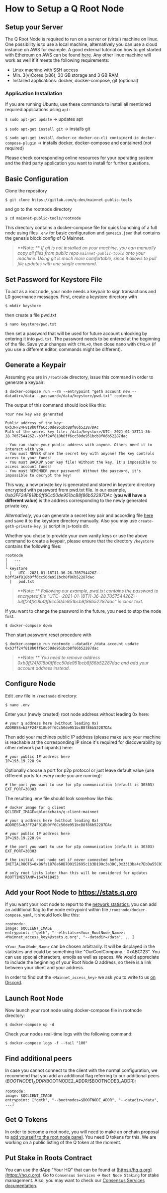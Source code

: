 # How to Setup a Q Root Node

## Setup your Server

The Q Root Node is required to run on a server or (virtal) machine on linux. One possibility is to use a local machine, alternatively you can use a cloud instance on AWS for example. A good external tutorial on how to get started with Ethereum on AWS can be found [here](https://medium.com/@pilankar.akshay3/how-to-setup-a-ethereum-poa-private-proof-of-authority-ethereum-network-network-on-amazon-aws-5fdf56d2ad93). Any other linux machine will work as well if it meets the following requirements:

  - Linux machine with SSH access
  - Min. 3(v)Cores (x86), 30 GB storage and 3 GB RAM
  - Installed applications: docker, docker-compose, git (optional)

### Application Installation

If you are running Ubuntu, use these commands to install all mentioned required applications using `apt`:

`$ sudo apt-get update` -> updates apt

`$ sudo apt-get install git` -> installs git

`$ sudo apt-get install docker-ce docker-ce-cli containerd.io docker-compose-plugin` -> installs docker, docker-compose and containerd (not required)

Please check corresponding online resources for your operating system and the third party application you want to install for further questions.

## Basic Configuration

Clone the repository

`$ git clone https://gitlab.com/q-dev/mainnet-public-tools`

and go to the rootnode directory

`$ cd mainnet-public-tools/rootnode`

This directory contains a docker-compose file for quick launching of a full node using files `.env` for basic configuration and `genesis.json` that contains the genesis block config of Q Mainnet.

> **Note: ** *If git is not installed on your machine, you can manually copy all files from public repo `mainnet-public-tools` onto your machine. Using git is much more comfortable, since it allows to pull file updates with one single command.*

## Set Password for Keystore File

To act as a root node, your node needs a keypair to sign transactions and L0 governance messages. First, create a keystore directory with

`$ mkdir keystore`

then create a file pwd.txt

`$ nano keystore/pwd.txt`

then set a password that will be used for future account unlocking by entering it into `pwd.txt`. The password needs to be entered at the beginning of the file. Save your changes with `CTRL+O`, then close nano with `CTRL+X` (if you use a different editor, commands might be different).

## Generate a Keypair

Assuming you are in `/rootnode` directory, issue this command in order to generate a keypair:  

    $ docker-compose run --rm --entrypoint "geth account new --datadir=/data --password=/data/keystore/pwd.txt" rootnode

The output of this command should look like this:

    Your new key was generated

    Public address of the key:   0xb3FF24F818b0ff6Cc50de951bcB8f86b52287DAc
    Path of the secret key file: /data/keystore/UTC--2021-01-18T11-36-28.705754426Z--b3ff24f818b0ff6cc50de951bcb8f86b52287dac

    - You can share your public address with anyone. Others need it to interact with you.
    - You must NEVER share the secret key with anyone! The key controls access to your funds!
    - You must BACKUP your key file! Without the key, it's impossible to access account funds!
    - You must REMEMBER your password! Without the password, it's impossible to decrypt the key!

This way, a new private key is generated and stored in keystore directory encrypted with password from pwd.txt file. In our example, *0xb3FF24F818b0ff6Cc50de951bcB8f86b52287DAc* (**you will have a different value**) is the address corresponding to the newly generated private key.

*Alternatively*, you can generate a secret key pair and according file [here](https://vanity-eth.tk/) and save it to the keystore directory manually.
Also you may use `create-geth-private-key.js` script in js-tools dir.

Whether you chose to provide your own vanity keys or use the above command to create a keypair, please ensure that the directory `/keystore` contains the following files:

    rootnode
    |   ...
    |   ...
    └ keystore
      |   UTC--2021-01-18T11-36-28.705754426Z--b3ff24f818b0ff6cc50de951bcb8f86b52287dac
      |   pwd.txt

> **Note: ** *Following our example, pwd.txt contains the password to encrypted file "UTC--2021-01-18T11-36-28.705754426Z--b3ff24f818b0ff6cc50de951bcb8f86b52287dac" in clear text.*

If you want to change the password in the future, you need to stop the node first.

`$ docker-compose down`

Then start password reset procedure with

    $ docker-compose run rootnode --datadir /data account update 0xb3ff24f818b0ff6cc50de951bcb8f86b52287dac

> **Note: ** *You need to remove address _0xb3ff24f818b0ff6cc50de951bcb8f86b52287dac_ and add your account address instead.*

## Configure Node

Edit .env file in `/rootnode` directory:

`$ nano .env`

Enter your (newly created) root node address without leading 0x here:

    # your q address here (without leading 0x)
    ADDRESS=b3FF24F818b0ff6Cc50de951bcB8f86b52287DAc

Then add your machines public IP address (please make sure your machine is reachable at the corresponding IP since it's required for discoverability by other network participants) here:

    # your public IP address here
    IP=193.19.228.94

Optionally choose a port for p2p protocol or just leave default value (use different ports for every node you are running):

    # the port you want to use for p2p communication (default is 30303)
    EXT_PORT=30303

The resulting .env file should look somehow like this:

    # docker image for q client
    QCLIENT_IMAGE=qblockchain/q-client:mainnet

    # your q address here (without leading 0x)
    ADDRESS=b3FF24F818b0ff6Cc50de951bcB8f86b52287DAc

    # your public IP address here
    IP=193.19.228.94

    # the port you want to use for p2p communication (default is 30303)
    EXT_PORT=30303

    # the initial root node set if never connected before
    INITIALROOTS=0xB6fs1878e60B7D9152695c1b3D190c3a3DC,0x3313ba4c7EbDa55C038316C77679b2909da7a5

    # only root lists later than this will be considered for updates
    ROOTTIMESTAMP=1647418453

## Add your Root Node to https://stats.q.org

If you want your root node to report to the [network statistics](https://stats.q.org), you can add an additional flag to the node entrypoint within file `/rootnode/docker-compose.yaml`, it should look like this:

    rootnode:
    image: $QCLIENT_IMAGE
    entrypoint: ["geth", "--ethstats=<Your_RootNode_Name>:<Mainnet_access_key>@stats.q.org", "--datadir=/data", ...]

`<Your_RootNode_Name>` can be chosen arbitrarily. It will be displayed in the statistics and could be something like "OurCoolCompany - 0xABC123". You can use special characters, emojis as well as spaces. We would appreciate to include the beginning of your Root Node Q address, so there is a link between your client and your address.

In order to find out the `<Mainnet_access_key>` we ask you to write to us [on Discord](https://discord.gg/YTgkvJvZGD).

## Launch Root Node

Now launch your root node using docker-compose file in rootnode directory:

`$ docker-compose up -d`

Check your nodes real-time logs with the following command:

`$ docker-compose logs -f --tail "100"`

## Find additional peers

In case you cannot connect to the client with the normal configuration, we recommend that you add an additional flag referring to our additional peers ($BOOTNODE1_ADDR/$BOOTNODE2_ADDR/$BOOTNODE3_ADDR):

    rootnode:
    image: $QCLIENT_IMAGE
    entrypoint: ["geth", "--bootnodes=$BOOTNODE_ADDR", "--datadir=/data", ...]

## Get Q Tokens

In order to become a root node, you will need to make an onchain proposal to [add yourself to the root node panel](how-to-become-a-root-node.md). You need Q tokens for this. We are working on a public listing of the Q token at the moment.

## Put Stake in Roots Contract

You can use the dApp "Your HQ" that can be found at [https://hq.q.org](https://hq.q.org). Go to `Consensus Services` -> `Root Node Staking` for stake management. Also, you may want to check our [Consensus Services documentation](dapp-consensusservices.md).
